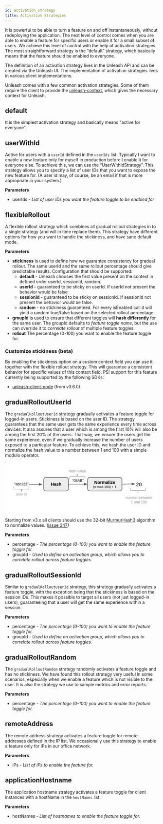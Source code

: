 ```yaml
---
id: activation_strategy
title: Activation Strategies
---
```


It is powerful to be able to turn a feature on and off instantaneously, without redeploying the application. The next level of control comes when you are able to enable a feature for specific users or enable it for a small subset of users. We achieve this level of control with the help of activation strategies. The most straightforward strategy is the “default” strategy, which basically means that the feature should be enabled to everyone.

The definition of an activation strategy lives in the Unleash API and can be created via the Unleash UI. The implementation of activation strategies lives in various client implementations.

Unleash comes with a few common activation strategies. Some of them require the client to provide the [unleash-context](./unleash-context.md), which gives the necessary context for Unleash.

## default

It is the simplest activation strategy and basically means "active for everyone".

## userWithId

Active for users with a `userId` defined in the `userIds` list. Typically I want to enable a new feature only for myself in production before I enable it for everyone else. To achieve this, we can use the “UserWithIdStrategy”. This strategy allows you to specify a list of user IDs that you want to expose the new feature for. (A user id may, of course, be an email if that is more appropriate in your system.)

**Parameters**

- userIds - _List of user IDs you want the feature toggle to be enabled for_

## flexibleRollout

A flexible rollout strategy which combines all gradual rollout strategies in to a single strategy (and will in time replace them). This strategy have different options for how you want to handle the stickiness, and have sane default mode.

**Parameters**

- **stickiness** is used to define how we guarantee consistency for gradual rollout. The same userId and the same rollout percentage should give predictable results. Configuration that should be supported:
  - **default** - Unleash chooses the first value present on the context in defined order userId, sessionId, random.
  - **userId** - guaranteed to be sticky on userId. If userId not present the behavior would be false
  - **sessionId** - guaranteed to be sticky on sessionId. If sessionId not present the behavior would be false.
  - **random** - no stickiness guaranteed. For every isEnabled call it will yield a random true/false based on the selected rollout percentage.
- **groupId** is used to ensure that different toggles will **hash differently** for the same user. The groupId defaults to _feature toggle name_, but the use can override it to _correlate rollout_ of multiple feature toggles.
- **rollout** The percentage (0-100) you want to enable the feature toggle for.

### Customize stickiness (beta)

By enabling the stickiness option on a custom context field you can use it together with the flexible rollout strategy. This will guarantee a consistent behavior for specific values of this context field. PS! support for this feature currently being supported by the following SDKs:

- [unleash-client-node](https://github.com/Unleash/unleash-client-node) (from v3.6.0)

## gradualRolloutUserId

The `gradualRolloutUserId` strategy gradually activates a feature toggle for logged-in users. Stickiness is based on the user ID. The strategy guarantees that the same user gets the same experience every time across devices. It also assures that a user which is among the first 10% will also be among the first 20% of the users. That way, we ensure the users get the same experience, even if we gradually increase the number of users exposed to a particular feature. To achieve this, we hash the user ID and normalize the hash value to a number between 1 and 100 with a simple modulo operator.

![hash_and_normalise](assets/hash_and_normalise.png)

Starting from v3.x all clients should use the 32-bit [MurmurHash3](https://en.wikipedia.org/wiki/MurmurHash) algorithm to normalize values. ([issue 247](https://github.com/Unleash/unleash/issues/247))

**Parameters**

- percentage - _The percentage (0-100) you want to enable the feature toggle for._
- groupId - _Used to define an activation group, which allows you to correlate rollout across feature toggles._

## gradualRolloutSessionId

Similar to `gradualRolloutUserId` strategy, this strategy gradually activates a feature toggle, with the exception being that the stickiness is based on the session IDs. This makes it possible to target all users (not just logged-in users), guaranteeing that a user will get the same experience within a session.

**Parameters**

- percentage - _The percentage (0-100) you want to enable the feature toggle for._
- groupId - _Used to define an activation group, which allows you to correlate rollout across feature toggles._

## gradualRolloutRandom

The `gradualRolloutRandom` strategy randomly activates a feature toggle and has no stickiness. We have found this rollout strategy very useful in some scenarios, especially when we enable a feature which is not visible to the user. It is also the strategy we use to sample metrics and error reports.

**Parameters**

- percentage - _The percentage (0-100) you want to enable the feature toggle for._

## remoteAddress

The remote address strategy activates a feature toggle for remote addresses defined in the IP list. We occasionally use this strategy to enable a feature only for IPs in our office network.

**Parameters**

- IPs - _List of IPs to enable the feature for._

## applicationHostname

The application hostname strategy activates a feature toggle for client instances with a hostName in the `hostNames` list.

**Parameters**

- hostNames - _List of hostnames to enable the feature toggle for._

